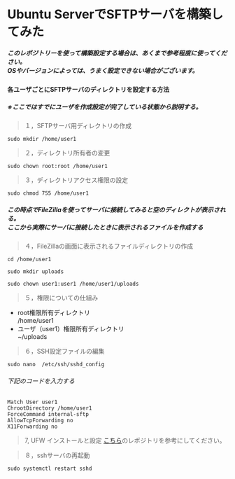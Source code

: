 # Ubuntu ServerでSFTPサーバを構築してみた
##### このレポジトリーを使って構築設定する場合は、あくまで参考程度に使ってください。<br>OSやバージョンによっては、うまく設定できない場合がございます。

#### 各ユーザごとにSFTPサーバのディレクトリを設定する方法
##### ※ここではすでにユーザを作成設定が完了している状態から説明する。

> １，SFTPサーバ用ディレクトリの作成
```
sudo mkdir /home/user1
```
>２，ディレクトリ所有者の変更
```
sudo chown root:root /home/user1
```
> ３，ディレクトリアクセス権限の設定
```
sudo chmod 755 /home/user1
```
##### この時点でFileZillaを使ってサーバに接続してみると空のディレクトが表示される。<br>ここから実際にサーバに接続したときに表示されるファイルを作成する

> ４，FileZillaの画面に表示されるファイルディレクトリの作成
```
cd /home/user1
```
```
sudo mkdir uploads
```
```
sudo chown user1:user1 /home/user1/uploads
```

> ５，権限についての仕組み
- root権限所有ディレクトリ
<br>/home/user1
- ユーザ（user1）権限所有ディレクトリ
<br>~/uploads

> ６，SSH設定ファイルの編集
```
sudo nano  /etc/ssh/sshd_config
```
###### 下記のコードを入力する
```
Match User user1
ChrootDirectory /home/user1
ForceCommand internal-sftp
AllowTcpForwarding no
X11Forwarding no
```
> 7, UFW インストールと設定
[こちら](https://github.com/kazu71/UFW_System_Setup)のレポジトリを参考にしてください。

> ８，sshサーバの再起動

```
sudo systemctl restart sshd
```







